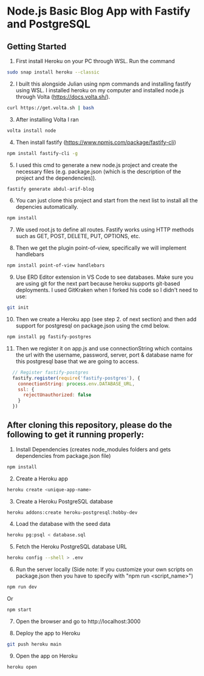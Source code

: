 # Node.js Basic Blog App with Fastify and PostgreSQL

## Getting Started

1. First install Heroku on your PC through WSL. Run the command

``` sh
sudo snap install heroku --classic
```

2. I built this alongside Julian using npm commands and installing fastify using WSL. I installed heroku on my computer and installed node.js through Volta (https://docs.volta.sh/). 

``` sh
curl https://get.volta.sh | bash
```

3. After installing Volta I ran

``` sh
volta install node
```

4. Then install fastify (https://www.npmjs.com/package/fastify-cli)

``` sh
npm install fastify-cli -g
```

5. I used this cmd to generate a new node.js project and create the necessary files (e.g. package.json (which is the description of the project and the dependencies)). 

``` sh
fastify generate abdul-arif-blog
```

6. You can just clone this project and start from the next list to install all the depencies automatically.

``` sh
npm install
```

7. We used root.js to define all routes. Fastify works using HTTP methods such as GET, POST, DELETE, PUT, OPTIONS, etc.

8. Then we get the plugin point-of-view, specifically we will implement handlebars

``` sh
npm install point-of-view handlebars
```

9. Use ERD Editor extension in VS Code to see databases. Make sure you are using git for the next part because heroku supports git-based deployments. I used GitKraken when I forked his code so I didn't need to use:
``` sh
git init
```

10. Then we create a Heroku app (see step 2. of next section) and then add support for postgresql on package.json using the cmd below. 

``` sh
npm install pg fastify-postgres
```

11. Then we register it on app.js and use connectionString which contains the url with the username, password, server, port & database name for this postgresql base that we are going to access.

``` js
  // Register fastify-postgres
  fastify.register(require('fastify-postgres'), {
    connectionString: process.env.DATABASE_URL,
    ssl: {
      rejectUnauthorized: false
    }
  })
```

## After cloning this repository, please do the following to get it running properly:

1. Install Dependencies (creates node_modules folders and gets dependencies from package.json file)
``` sh
npm install
```

2. Create a Heroku app

``` sh
heroku create <unique-app-name>
```

3. Create a Heroku PostgreSQL database

```sh
heroku addons:create heroku-postgresql:hobby-dev
```

4. Load the database with the seed data

```sh
heroku pg:psql < database.sql
```

5. Fetch the Heroku PostgreSQL database URL

```sh
heroku config --shell > .env
```

6. Run the server locally (Side note: If you customize your own scripts on package.json then you have to specify with "npm run <script_name>")

``` sh
npm run dev
```
Or
``` sh
npm start
```
7. Open the browser and go to http://localhost:3000

8. Deploy the app to Heroku

```sh
git push heroku main
```

9. Open the app on Heroku

``` sh
heroku open
```
